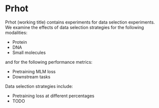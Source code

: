 # Prhot

Prhot (working title) contains experiments for data selection experiments. We examine the effects of data selection strategies for the following modalities:
* Protein
* DNA
* Small molecules

and for the following performance metrics:
* Pretraining MLM loss
* Downstream tasks

Data selection strategies include:
* Pretraining loss at different percentages
* TODO

